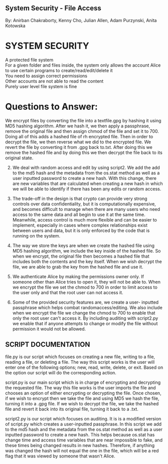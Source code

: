 System Security - File Access
---------------------
By: Anirban Chakraborty, Kenny Cho, Julian Allen, Adam Purzynski, Anita
Kotowska

SYSTEM SECURITY
===============

A protected file system\
For a given folder and files inside, the system only allows the account
Alice to use certain programs to create/read/edit/delete it\
You need to assign correct permissions\
Other accounts are not able to read the content\
Purely user level file system is fine

Questions to Answer:
====================

We encrypt files by converting the file into a textfile.gpg by hashing
it using MD5 hashing algorithm. After we hash it, we then apply a
passphrase, remove the original file and then assign chmod of the file
and set it to 700. Doing all of this adds a hashed file of rh encrypted
file. Then in order to decrypt the file, we then reverse what we did to
the encrypted file. We revert the file by converting it from .gpg back
to.txt. After doing this we remove the hashed file and by doing this we
then decrypt the file back to its original state.

2)  We deal with random access and edit by using script2. We add the add
    to the md5 hash and the metadata from the os.stat method as well as
    a user inputted password to create a new hash. With this change,
    there are new variables that are calculated when creating a new hash
    in which we will be able to identify if there has been any edits or
    random access.

3)  The trade-off in the design is that crypto can provide very strong
    controls over data confidentiality, but it is computationally
    expensive, and becomes difficult to manage when there are many users
    who need access to the same data and all begin to use it at the same
    time. Meanwhile, access control is much more flexible and can be
    easier to implement, especially in cases where complex relationships
    exist between users and data, but it is only enforced by the code
    that is running on the system.

4)  The way we store the keys are when we create the hashed file using
    MD5 hashing algorithm, we include the key inside of the hashed file.
    So when we encrypt, the original file then becomes a hashed file
    that includes both the contents and the key itself. When we wish
    decrypt the file, we are able to grab the key from the hashed file
    and use it.

5)  We authenticate Alice by making the permissions owner only. If
    someone other than Alice tries to open it, they will not be able to.
    When we encrypt the file we set the chmod to 700 in order to limit
    access to the user only and that the root user can not access it.

6)  Some of the provided security features are, we create a user-
    inputted passphrase which helps combat randomaccess/editing. We also
    include when we encrypt the file we change the chmod to 700 to
    enable that only the root user can't access it. By including
    auditing with script2.py we enable that if anyone attempts to change
    or modify the file without permission it would not be allowed.

SCRIPT DOCUMENTATION
--------------------

file.py is our script which focuses on creating a new file, writing to a
file, reading a file, or deleting a file. The way this script works is
the user will enter one of the following options; new, read, write,
delete, or exit. Based on the option our script will do the
corresponding action.

script.py is our main script which is in charge of encrypting and
decrypting the requested file. The way this file works is the user
imports the file and chooses an option of either encrypting or
decrypting the file. Once chosen, if we wish to encrypt then we take the
file and using MD5 we hash the file, turning it into a .gpg file. If we
wish to decrypt the file, we take the hashed file and revert it back
into its original file, turning it back to a .txt.

script2.py is our script which focuses on auditing. It is is a modified
version of script.py which creates a user-inputted passphrase. In this
script we add to the md5 hash and the metadata from the os.stat method
as well as a user inputted password to create a new hash. This helps
because os.stat has change time and access time variables that are near
impossible to fake, and these times being changed results in new hashes.
Therefore, if anything was changed the hash will not equal the one in
the file, which will be a red flag that it was viewed by someone that
wasn't Alice.
